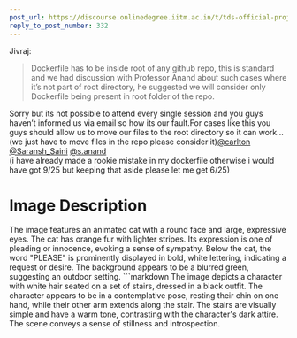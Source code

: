 ```yaml
---
post_url: https://discourse.onlinedegree.iitm.ac.in/t/tds-official-project1-discrepencies/171141/333
reply_to_post_number: 332
---
```

 Jivraj:

> Dockerfile has to be inside root of any github repo, this is standard and we had discussion with Professor Anand about such cases where it’s not part of root directory, he suggested we will consider only Dockerfile being present in root folder of the repo.

Sorry but its not possible to attend every single session and you guys haven’t informed us via email so how its our fault.For cases like this you guys should allow us to move our files to the root directory so it can work…(we just have to move files in the repo please consider it)[@carlton](/u/carlton) [@Saransh\_Saini](/u/saransh_saini) [@s.anand](/u/s.anand)  
(i have already made a rookie mistake in my dockerfile otherwise i would have got 9/25 but keeping that aside please let me get 6/25)  
# Image Description

The image features an animated cat with a round face and large, expressive eyes. The cat has orange fur with lighter stripes. Its expression is one of pleading or innocence, evoking a sense of sympathy. Below the cat, the word "PLEASE" is prominently displayed in bold, white lettering, indicating a request or desire. The background appears to be a blurred green, suggesting an outdoor setting. ```markdown
The image depicts a character with white hair seated on a set of stairs, dressed in a black outfit. The character appears to be in a contemplative pose, resting their chin on one hand, while their other arm extends along the stair. The stairs are visually simple and have a warm tone, contrasting with the character's dark attire. The scene conveys a sense of stillness and introspection.
```
